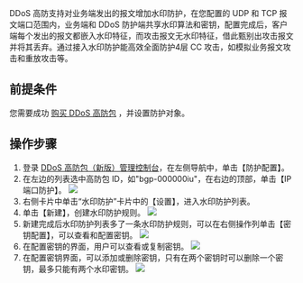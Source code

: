 
DDoS 高防支持对业务端发出的报文增加水印防护，在您配置的 UDP 和 TCP 报文端口范围内，业务端和 DDoS 防护端共享水印算法和密钥，配置完成后，客户端每个发出的报文都嵌入水印特征，而攻击报文无水印特征，借此甄别出攻击报文并将其丢弃。通过接入水印防护能高效全面防护4层 CC 攻击，如模拟业务报文攻击和重放攻击等。

## 前提条件
您需要成功 [购买 DDoS 高防包](https://cloud.tencent.com/document/product/1021/43894) ，并设置防护对象。

## 操作步骤
1. 登录 [DDoS 高防包（新版）管理控制台](https://console.cloud.tencent.com/ddos/antiddos-native/package)，在左侧导航中，单击【防护配置】。
2. 在左边的列表选中高防包 ID，如"bgp-000000iu"，在右边的顶部，单击【IP 端口防护】。
![](https://main.qcloudimg.com/raw/52d4157276c71dd4a0b42d5843ad91a6.png)
3. 右侧卡片中单击“水印防护”卡片中的【设置】，进入水印防护列表。
4. 单击【新建】，创建水印防护规则。
![](https://main.qcloudimg.com/raw/282d0b2494f89d0eab4713ffa74d081f.png)
5. 新建完成后水印防护列表多了一条水印防护规则，可以在右侧操作列单击【密钥配置】，可以查看和配置密钥。
![](https://main.qcloudimg.com/raw/5da5415de6f9b36dc88c67313b58d4ea.png)
6. 在配置密钥的界面，用户可以查看或复制密钥。
![](https://main.qcloudimg.com/raw/f836062fc6f82a2e6221dfefdb2a735f.png)
7. 在配置密钥界面，可以添加或删除密钥，只有在两个密钥时可以删除一个密钥，最多只能有两个水印密钥。
![](https://main.qcloudimg.com/raw/34637d99fbce29f00d1a9ccfea4fd10f.png)
